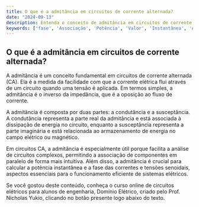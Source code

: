 ```yaml
---
title: O que é a admitância em circuitos de corrente alternada?
date: "2024-09-13"
description: Entenda o conceito de admitância em circuitos de corrente alternada e sua importância na análise de circuitos elétricos.
keywords: ['fase', 'Associação', 'Potência', 'Valor', 'Instantânea', 'Admitância', 'senoidal']
---
```


## O que é a admitância em circuitos de corrente alternada?

A admitância é um conceito fundamental em circuitos de corrente alternada (CA). Ela é a medida da facilidade com que a corrente elétrica flui através de um circuito quando uma tensão é aplicada. Em termos simples, a admitância é o inverso da impedância, que é a oposição ao fluxo de corrente. 

A admitância é composta por duas partes: a condutância e a susceptância. A condutância representa a parte real da admitância e está associada à dissipação de energia no circuito, enquanto a susceptância representa a parte imaginária e está relacionada ao armazenamento de energia no campo elétrico ou magnético. 

Em circuitos CA, a admitância é especialmente útil porque facilita a análise de circuitos complexos, permitindo a associação de componentes em paralelo de forma mais intuitiva. Além disso, a admitância é crucial para calcular a potência instantânea e a fase das correntes e tensões senoidais, aspectos essenciais para o funcionamento eficiente de sistemas elétricos.

Se você gostou deste conteúdo, conheça o curso online de circuitos elétricos para alunos de engenharia, Domínio Elétrico, criado pelo Prof. Nicholas Yukio, clicando no botão presente logo abaixo do texto.